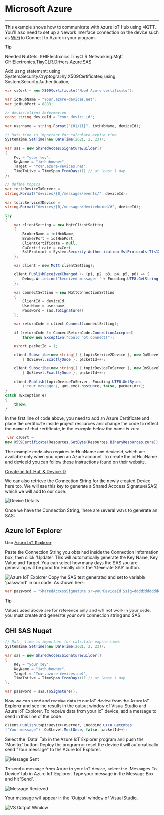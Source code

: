 # Microsoft Azure
---
This example shows how to communicate with Azure IoT Hub using MQTT. You'll also need to set up a Nework Interface connection on the device such as [WiFi](wifi.md) to Connect to Azure in your program.


>[!TIP]
>Needed NuGets: GHIElectronics.TinyCLR.Networking.Mqtt, GHIElectronics.TinyCLR.Drivers.Azure.SAS
>
>Add using statement:
> using System.Security.Cryptography.X509Certificates;
> using System.Security.Authentication;

```cs
var caCert = new X509Certificate("Need Azure certificate");

var iotHubName = "Your.azure-devices.net";
var iotHubPort = 8883;

// device/client information
const string deviceId = "your device id";

var username = string.Format("{0}/{1}", iotHubName, deviceId);

// Data time is important for calculate expire time
SystemTime.SetTime(new DateTime(2021, 2, 23));

var sas = new SharedAccessSignatureBuilder()
{
    Key = "your key",
    KeyName = "iothubowner",
    Target = "Your.azure-devices.net",
    TimeToLive = TimeSpan.FromDays(1) // at least 1 day.
};

// define topics
var topicDeviceToServer =
string.Format("devices/{0}/messages/events/", deviceId);

var topicService2Device =
string.Format("devices/{0}/messages/devicebound/#", deviceId);

try
{
    var clientSetting = new MqttClientSetting
    {
        BrokerName = iotHubName,
        BrokerPort = iotHubPort,
        ClientCertificate = null,
        CaCertificate = caCert,
        SslProtocol = System.Security.Authentication.SslProtocols.Tls12
    };

    var client = new Mqtt(clientSetting);

    client.PublishReceivedChanged += (p1, p2, p3, p4, p5, p6) => {
        Debug.WriteLine("Received message: " + Encoding.UTF8.GetString(p3));
    };

    var connectSetting = new MqttConnectionSetting
    {
        ClientId = deviceId,
        UserName = username,
        Password = sas.ToSignature()
    };

    var returnCode = client.Connect(connectSetting);

    if (returnCode != ConnectReturnCode.ConnectionAccepted)
        throw new Exception("Could not connect!");

    ushort packetId = 1;

    client.Subscribe(new string[] { topicService2Device }, new QoSLevel[]
        { QoSLevel.ExactlyOnce }, packetId++);

    client.Subscribe(new string[] { topicDeviceToServer }, new QoSLevel[]
        { QoSLevel.ExactlyOnce }, packetId++);

    client.Publish(topicDeviceToServer, Encoding.UTF8.GetBytes
        ("Your message"), QoSLevel.MostOnce, false, packetId++);
}
catch (Exception e)
{
    throw;
}
```

In the first line of code above, you need to add an Azure Certificate and place the certificate inside project resources and change the code to reflect the name of that certificate, in the example below the name is zura.

```cs
 var caCert = 
new X509Certificate(Resources.GetByte(Resources.BinaryResources.zura));
```

The example code also requires iotHubName and deviceId, which are available only when you open an Azure account. To create the iotHubName and deviceId you can follow these instructions found on their website.

[Create an IoT Hub & Device ID](https://docs.microsoft.com/en-us/azure/iot-hub/tutorial-connectivity)

We can also retrieve the Connection String for the newly created Device here too. We will use this key to generate a Shared Acccess Signature(SAS) which we will add to our code.

![Device Details](images/string.png)

Once we have the Connection String, there are several ways to generate an SAS:
## Azure IoT Explorer
Use [Azure IoT Explorer](https://docs.microsoft.com/en-us/azure/iot-pnp/howto-use-iot-explorer)

Paste the Connection String you obtained inside the Connection Information box, then click 'Update'. This will automatically generate the Key Name, Key Value and Target. You can select how many days the SAS you are generating will be good for. Finally click the 'Generate SAS' button. 

![Azure IoT Explorer](images/azure_explorer.jpg)
Copy the SAS text generated and set to variable 'password' in our code. As shown here:
```cs
var password = "SharedAccessSignature sr=yourDeviceId &sig=ddddddddddddQq3C13Q%3d&se=1633448319&skn=iothubowner";
```
>[!TIP]
>Values used above are for reference only and will not work in your code, you must create and generate your own connection string and SAS
>

## GHI SAS Nuget

```cs
// Data, time is important for calculate expire time.
SystemTime.SetTime(new DateTime(2021, 2, 23));

var sas = new SharedAccessSignatureBuilder()
{
    Key = "your key",
    KeyName = "iothubowner",
    Target = "Your.azure-devices.net",
    TimeToLive = TimeSpan.FromDays(1) // at least 1 day.
};

var password = sas.ToSignature();
```

Now we can send and receive data to our IoT device from the Azure IoT Explorer and see the results in the output window of Visual Studio and Azure IoT Explorer. To receive data from your IoT device, add a message to send in this line of the code.

```cs
client.Publish(topicDeviceToServer, Encoding.UTF8.GetBytes
("Your message"), QoSLevel.MostOnce, false, packetId++);
```
Select the 'Data' Tab in the Azure IoT Explorer program and push the 'Monitor' button.
Deploy the program or reset the device it will automatically send "Your message" to the Azure IoT Explorer. 

![Message Sent](images/azure_message_recieved.jpg)

To send a message from Azure to your IoT device, select the 'Messages To Device' tab in Azure IoT Explorer. Type your message in the Message Box and hit 'Send'. 

![Message Recieved](images/azure_message_sent.jpg)

Your message will appear in the 'Output' window of Visual Studio.

![VS Output Window](images/vs_output.jpg) 
